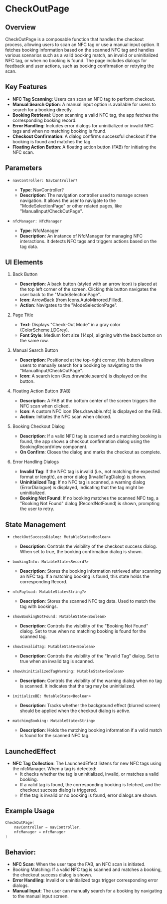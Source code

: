 # CheckOutPage
## Overview

CheckOutPage is a composable function that handles the checkout process, allowing users to scan an NFC tag or use a manual input option. It fetches booking information based on the scanned NFC tag and handles various scenarios such as a valid booking match, an invalid or uninitialized NFC tag, or when no booking is found. The page includes dialogs for feedback and user actions, such as booking confirmation or retrying the scan.

## Key Features
- **NFC Tag Scanning**: Users can scan an NFC tag to perform checkout.
- **Manual Search Option**: A manual input option is available for users to search for a booking directly.
- **Booking Retrieval**: Upon scanning a valid NFC tag, the app fetches the corresponding booking record.
- **Error Handling**: Includes error dialogs for uninitialized or invalid NFC tags and when no matching booking is found.
- **Checkout Confirmation**: A dialog confirms successful checkout if the booking is found and matches the tag.
- **Floating Action Button**: A floating action button (FAB) for initiating the NFC scan.

## Parameters
- `navController: NavController?`
    - **Type**: NavController?
    - **Description**: The navigation controller used to manage screen navigation. It allows the user to navigate to the "ModeSelectionPage" or other related pages, like "ManualInput/CheckOutPage".

- `nfcManager: NfcManager`
    - **Type**: NfcManager
    - **Description**: An instance of NfcManager for managing NFC interactions. It detects NFC tags and triggers actions based on the tag data.

## UI Elements
1. Back Button
    - **Description**: A back button (styled with an arrow icon) is placed at the top left corner of the screen. Clicking this button navigates the user back to the "ModeSelectionPage".
    - **Icon**: ArrowBack (from Icons.AutoMirrored.Filled).
    - **Action**: Navigates to the "ModeSelectionPage".

2. Page Title
    - **Text**: Displays "Check-Out Mode" in a gray color (ColorScheme.LDGrey).
    - **Font Style**: Medium font size (14sp), aligning with the back button on the same row.

3. Manual Search Button
    - **Description**: Positioned at the top-right corner, this button allows users to manually search for a booking by navigating to the "ManualInput/CheckOutPage".
    - **Icon**: A search icon (Res.drawable.search) is displayed on the button.

4. Floating Action Button (FAB)
    - **Description**: A FAB at the bottom center of the screen triggers the NFC scan when clicked.
    - **Icon**: A custom NFC icon (Res.drawable.nfc) is displayed on the FAB.
    - **Action**: Initiates the NFC scan when clicked.

5. Booking Checkout Dialog
    - **Description**: If a valid NFC tag is scanned and a matching booking is found, the app shows a checkout confirmation dialog using the BookingRecordView component.
    - **On Confirm**: Closes the dialog and marks the checkout as complete.

6. Error Handling Dialogs
    - **Invalid Tag**: If the NFC tag is invalid (i.e., not matching the expected format or length), an error dialog (InvalidTagDialog) is shown.
    - **Uninitialized Tag**: If no NFC tag is scanned, a warning dialog (ErrorDialogue) is displayed, indicating that the tag might be uninitialized.
    - **Booking Not Found**: If no booking matches the scanned NFC tag, a "Booking Not Found" dialog (RecordNotFound) is shown, prompting the user to retry.

## State Management
- `checkOutSuccessDialog: MutableState<Boolean>`
    - **Description**: Controls the visibility of the checkout success dialog. When set to true, the booking confirmation dialog is shown.

- `bookingInfo: MutableState<Record?>`
    - **Description**: Stores the booking information retrieved after scanning an NFC tag. If a matching booking is found, this state holds the corresponding Record.

- `nfcPayload: MutableState<String?>`
    - **Description**: Stores the scanned NFC tag data. Used to match the tag with bookings.

- `showBookingNotFound: MutableState<Boolean>`
    - **Description**: Controls the visibility of the "Booking Not Found" dialog. Set to true when no matching booking is found for the scanned tag.

- `showInvalidTag: MutableState<Boolean>`
    - **Description**: Controls the visibility of the "Invalid Tag" dialog. Set to true when an invalid tag is scanned.

- `showUninitializedTagWarning: MutableState<Boolean>`
    - **Description**: Controls the visibility of the warning dialog when no tag is scanned. It indicates that the tag may be uninitialized.

- `initializeBE: MutableState<Boolean>`
    - **Description**: Tracks whether the background effect (blurred screen) should be applied when the checkout dialog is active.

- `matchingBooking: MutableState<String>`
    - **Description**: Holds the matching booking information if a valid match is found for the scanned NFC tag.

## LaunchedEffect
- **NFC Tag Collection**: The LaunchedEffect listens for new NFC tags using the nfcManager. When a tag is detected:
    - It checks whether the tag is uninitialized, invalid, or matches a valid booking.
    - If a valid tag is found, the corresponding booking is fetched, and the checkout success dialog is triggered.
    - If the tag is invalid or no booking is found, error dialogs are shown.

## Example Usage

```kotlin
CheckOutPage(
    navController = navController,
    nfcManager = nfcManager
)
```

## Behavior:
- **NFC Scan**: When the user taps the FAB, an NFC scan is initiated.
- Booking Matching: If a valid NFC tag is scanned and matches a booking, the checkout success dialog is shown.
- **Error Handling**: Invalid or uninitialized tags trigger corresponding error dialogs.
- **Manual Input**: The user can manually search for a booking by navigating to the manual input screen.